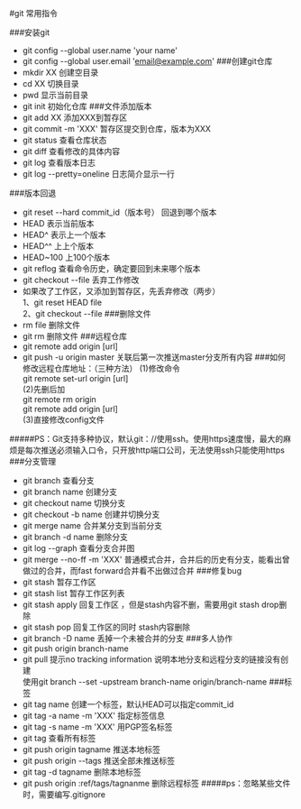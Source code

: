 #git 常用指令

###安装git
- git config --global user.name 'your name'
- git config --global user.email 'email@example.com'
###创建git仓库
- mkdir XX 创建空目录
- cd XX 切换目录
- pwd 显示当前目录
- git init 初始化仓库
###文件添加版本
- git add XX 添加XXX到暂存区
- git commit -m 'XXX' 暂存区提交到仓库，版本为XXX
- git status 查看仓库状态
- git diff 查看修改的具体内容
- git log 查看版本日志
- git log --pretty=oneline 日志简介显示一行
 
###版本回退
- git reset --hard commit_id（版本号） 回退到哪个版本
- HEAD 表示当前版本
- HEAD^ 表示上一个版本
- HEAD^^ 上上个版本
- HEAD~100 上100个版本
- git reflog 查看命令历史，确定要回到未来哪个版本
- git checkout --file 丢弃工作修改
- 如果改了工作区，又添加到暂存区，先丢弃修改（两步） <br>
        1、git reset HEAD file <br>
        2、git checkout --file
###删除文件
- rm file 删除文件
- git rm 删除文件
###远程仓库
- git remote add origin [url]
- git push -u origin master 关联后第一次推送master分支所有内容
###如何修改远程仓库地址：（三种方法）
(1)修改命令<br>
     git remote set-url origin [url]  <br>
(2)先删后加<br>
git remote rm origin <br>
git remote add origin [url]  <br>
(3)直接修改config文件

#####PS：Git支持多种协议，默认git：//使用ssh。使用https速度慢，最大的麻烦是每次推送必须输入口令，只开放http端口公司，无法使用ssh只能使用https
###分支管理
- git branch 查看分支
- git branch name 创建分支
- git checkout name 切换分支
- git checkout -b name 创建并切换分支
- git merge name 合并某分支到当前分支
- git branch -d name 删除分支
- git log --graph 查看分支合并图
- git merge --no-ff -m 'XXX' 普通模式合并，合并后的历史有分支，能看出曾做过的合并，而fast forward合并看不出做过合并
###修复bug
- git stash 暂存工作区
- git stash list 暂存工作区列表
- git stash apply 回复工作区 ，但是stash内容不删，需要用git stash drop删除
- git stash pop 回复工作区的同时 stash内容删除
- git branch -D name 丢掉一个未被合并的分支
###多人协作
- git push origin branch-name
- git pull 提示no tracking information 说明本地分支和远程分支的链接没有创建<br>
   使用git branch --set -upstream branch-name origin/branch-name
###标签
- git tag name 创建一个标签，默认HEAD可以指定commit_id
- git tag -a name -m 'XXX' 指定标签信息
- git tag -s name -m 'XXX' 用PGP签名标签
- git tag 查看所有标签
- git push origin tagname 推送本地标签
- git push origin --tags 推送全部未推送标签
- git tag -d tagname 删除本地标签
- git push origin :ref/tags/tagnanme 删除远程标签
#####ps：忽略某些文件时，需要编写.gitignore

